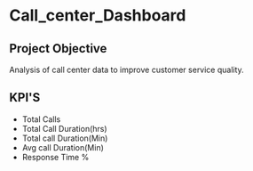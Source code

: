 # Call_center_Dashboard
## Project Objective
  Analysis of call center data to improve customer service quality.
## KPI'S
- Total Calls
- Total Call Duration(hrs)
- Total call Duration(Min)
- Avg call Duration(Min)
- Response Time %

